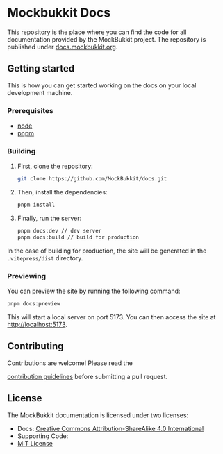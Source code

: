 # Mockbukkit Docs

This repository is the place where you can find the code for all documentation
provided by the MockBukkit project. The repository is published under
[docs.mockbukkit.org](https://docs.mockbukkit.org).

## Getting started

This is how you can get started working on the docs on your local development
machine.

### Prerequisites

- [node](https://nodejs.org)
- [pnpm](https://pnpm.io/)

### Building

1. First, clone the repository:

   ```bash
   git clone https://github.com/MockBukkit/docs.git
   ```

2. Then, install the dependencies:

   ```bash
   pnpm install
   ```

3. Finally, run the server:

   ```bash
   pnpm docs:dev // dev server
   pnpm docs:build // build for production
   ```

In the case of building for production, the site will be generated in the
`.vitepress/dist` directory.

### Previewing

You can preview the site by running the following command:

```bash
pnpm docs:preview
```

This will start a local server on port 5173.
You can then access the site at <http://localhost:5173>.

## Contributing

Contributions are welcome! Please read the

<!-- markdownlint-disable-next-line MD013 -->

[contribution guidelines](https://github.com/MockBukkit/docs/blob/main/CONTRIBUTING.md)
before submitting a pull request.

## License

The MockBukkit documentation is licensed under two licenses:

- Docs:
  [Creative Commons Attribution-ShareAlike 4.0 International](https://github.com/MockBukkit/docs/blob/main/docs/LICENSE)
- Supporting Code:
- [MIT License](https://github.com/MockBukkit/docs/blob/main/LICENSE)
